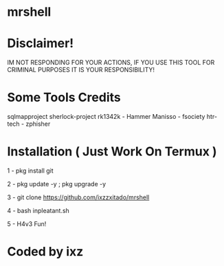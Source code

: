 # mrshell

# Disclaimer!
IM NOT RESPONDING FOR YOUR ACTIONS, IF YOU USE THIS TOOL FOR CRIMINAL PURPOSES IT IS YOUR RESPONSIBILITY!

# Some Tools Credits
sqlmapproject
sherlock-project
rk1342k - Hammer
Manisso - fsociety
htr-tech - zphisher

# Installation ( Just Work On Termux )

1 - pkg install git 

2 - pkg update -y ; pkg upgrade -y

3 - git clone https://github.com/ixzzxitado/mrshell

4 - bash inpleatant.sh

5 - H4v3 Fun!

# Coded by ixz

